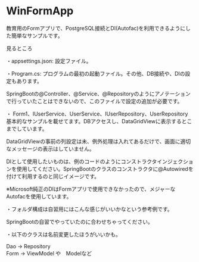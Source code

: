 # WinFormApp

教育用のFormアプリで、PostgreSQL接続とDI(Autofac)を利用できるようにした簡単なサンプルです。

見るところ

・appsettings.json: 設定ファイル。

・Program.cs: プログラムの最初の起動ファイル。その他、DB接続や、DIの設定もあります。  

SpringBootの@Controller、@Service、@Repositoryのようにアノテーションで行っていたことはできないので、このファイルで設定の追加が必要です。

・ Form1、IUserService、UserService、IUserRepository、UserRepository  
基本的なサンプルを載せてます。DBアクセスし、DataGridViewに表示するとこまでしています。  

DataGridViewの事前の列設定は未、例外処理は入れてあるだけで、画面に適切なメッセージの表示はしていません。

DIとして使用したいものは、例のコードのようにコンストラクタインジェクションを使用してください。SpringBootのクラスのコンストラクタに@Autowiredを付けて利用するのと同じイメージです。  

※Microsoft純正のDIはFormアプリで使用できなかったので、メジャーなAutofacを使用しています。

・フォルダ構成は自習用にはこんな感じがいいかなという参考例です。  

SpringBootの自習でやっていたのに合わせちゃってください。


・以下のクラスは名前変更したほうがいいかも。

Dao → Repository  
Form → ViewModel  や　Modelなど




